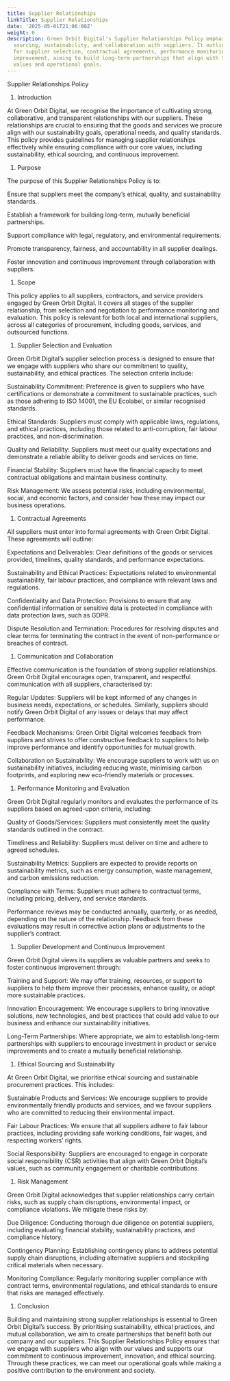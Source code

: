 ```yaml
---
title: Supplier Relationships
linkTitle: Supplier Relationships
date: '2025-05-01T21:06:00Z'
weight: 0
description: Green Orbit Digital's Supplier Relationships Policy emphasizes ethical
  sourcing, sustainability, and collaboration with suppliers. It outlines criteria
  for supplier selection, contractual agreements, performance monitoring, and continuous
  improvement, aiming to build long-term partnerships that align with the company's
  values and operational goals.
---
```



Supplier Relationships Policy

1. Introduction

At Green Orbit Digital, we recognise the importance of cultivating strong, collaborative, and transparent relationships with our suppliers. These relationships are crucial to ensuring that the goods and services we procure align with our sustainability goals, operational needs, and quality standards. This policy provides guidelines for managing supplier relationships effectively while ensuring compliance with our core values, including sustainability, ethical sourcing, and continuous improvement.

1. Purpose

The purpose of this Supplier Relationships Policy is to:

Ensure that suppliers meet the company’s ethical, quality, and sustainability standards.

Establish a framework for building long-term, mutually beneficial partnerships.

Support compliance with legal, regulatory, and environmental requirements.

Promote transparency, fairness, and accountability in all supplier dealings.

Foster innovation and continuous improvement through collaboration with suppliers.

1. Scope

This policy applies to all suppliers, contractors, and service providers engaged by Green Orbit Digital. It covers all stages of the supplier relationship, from selection and negotiation to performance monitoring and evaluation. This policy is relevant for both local and international suppliers, across all categories of procurement, including goods, services, and outsourced functions.

1. Supplier Selection and Evaluation

Green Orbit Digital’s supplier selection process is designed to ensure that we engage with suppliers who share our commitment to quality, sustainability, and ethical practices. The selection criteria include:

Sustainability Commitment: Preference is given to suppliers who have certifications or demonstrate a commitment to sustainable practices, such as those adhering to ISO 14001, the EU Ecolabel, or similar recognised standards.

Ethical Standards: Suppliers must comply with applicable laws, regulations, and ethical practices, including those related to anti-corruption, fair labour practices, and non-discrimination.

Quality and Reliability: Suppliers must meet our quality expectations and demonstrate a reliable ability to deliver goods and services on time.

Financial Stability: Suppliers must have the financial capacity to meet contractual obligations and maintain business continuity.

Risk Management: We assess potential risks, including environmental, social, and economic factors, and consider how these may impact our business operations.

1. Contractual Agreements

All suppliers must enter into formal agreements with Green Orbit Digital. These agreements will outline:

Expectations and Deliverables: Clear definitions of the goods or services provided, timelines, quality standards, and performance expectations.

Sustainability and Ethical Practices: Expectations related to environmental sustainability, fair labour practices, and compliance with relevant laws and regulations.

Confidentiality and Data Protection: Provisions to ensure that any confidential information or sensitive data is protected in compliance with data protection laws, such as GDPR.

Dispute Resolution and Termination: Procedures for resolving disputes and clear terms for terminating the contract in the event of non-performance or breaches of contract.

1. Communication and Collaboration

Effective communication is the foundation of strong supplier relationships. Green Orbit Digital encourages open, transparent, and respectful communication with all suppliers, characterised by:

Regular Updates: Suppliers will be kept informed of any changes in business needs, expectations, or schedules. Similarly, suppliers should notify Green Orbit Digital of any issues or delays that may affect performance.

Feedback Mechanisms: Green Orbit Digital welcomes feedback from suppliers and strives to offer constructive feedback to suppliers to help improve performance and identify opportunities for mutual growth.

Collaboration on Sustainability: We encourage suppliers to work with us on sustainability initiatives, including reducing waste, minimising carbon footprints, and exploring new eco-friendly materials or processes.

1. Performance Monitoring and Evaluation

Green Orbit Digital regularly monitors and evaluates the performance of its suppliers based on agreed-upon criteria, including:

Quality of Goods/Services: Suppliers must consistently meet the quality standards outlined in the contract.

Timeliness and Reliability: Suppliers must deliver on time and adhere to agreed schedules.

Sustainability Metrics: Suppliers are expected to provide reports on sustainability metrics, such as energy consumption, waste management, and carbon emissions reduction.

Compliance with Terms: Suppliers must adhere to contractual terms, including pricing, delivery, and service standards.

Performance reviews may be conducted annually, quarterly, or as needed, depending on the nature of the relationship. Feedback from these evaluations may result in corrective action plans or adjustments to the supplier’s contract.

1. Supplier Development and Continuous Improvement

Green Orbit Digital views its suppliers as valuable partners and seeks to foster continuous improvement through:

Training and Support: We may offer training, resources, or support to suppliers to help them improve their processes, enhance quality, or adopt more sustainable practices.

Innovation Encouragement: We encourage suppliers to bring innovative solutions, new technologies, and best practices that could add value to our business and enhance our sustainability initiatives.

Long-Term Partnerships: Where appropriate, we aim to establish long-term partnerships with suppliers to encourage investment in product or service improvements and to create a mutually beneficial relationship.

1. Ethical Sourcing and Sustainability

At Green Orbit Digital, we prioritise ethical sourcing and sustainable procurement practices. This includes:

Sustainable Products and Services: We encourage suppliers to provide environmentally friendly products and services, and we favour suppliers who are committed to reducing their environmental impact.

Fair Labour Practices: We ensure that all suppliers adhere to fair labour practices, including providing safe working conditions, fair wages, and respecting workers’ rights.

Social Responsibility: Suppliers are encouraged to engage in corporate social responsibility (CSR) activities that align with Green Orbit Digital’s values, such as community engagement or charitable contributions.

1. Risk Management

Green Orbit Digital acknowledges that supplier relationships carry certain risks, such as supply chain disruptions, environmental impact, or compliance violations. We mitigate these risks by:

Due Diligence: Conducting thorough due diligence on potential suppliers, including evaluating financial stability, sustainability practices, and compliance history.

Contingency Planning: Establishing contingency plans to address potential supply chain disruptions, including alternative suppliers and stockpiling critical materials when necessary.

Monitoring Compliance: Regularly monitoring supplier compliance with contract terms, environmental regulations, and ethical standards to ensure that risks are managed effectively.

1. Conclusion

Building and maintaining strong supplier relationships is essential to Green Orbit Digital’s success. By prioritising sustainability, ethical practices, and mutual collaboration, we aim to create partnerships that benefit both our company and our suppliers. This Supplier Relationships Policy ensures that we engage with suppliers who align with our values and supports our commitment to continuous improvement, innovation, and ethical sourcing. Through these practices, we can meet our operational goals while making a positive contribution to the environment and society.



